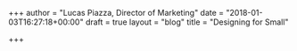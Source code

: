 +++
author = "Lucas Piazza, Director of Marketing"
date = "2018-01-03T16:27:18+00:00"
draft = true
layout = "blog"
title = "Designing for Small"

+++
